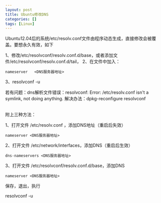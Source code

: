 ```yaml
---
layout: post
title: Ubuntu修改DNS
categories: []
tags: [Linux]
---
```




Ubuntu12.04后的系统/etc/resolv.conf文件由程序动态生成，直接修改会被覆盖。要想永久有效，如下

1、修改/etc/resolvconf/resolv.conf.d/base，或者添加文件/etc/resolvconf/resolv.conf.d/tail，
2、在文件中加入：
```
nameserver   <DNS服务器地址>  
```
3、resolvconf -u

若有问题：dns解析文件错误：resolvconf: Error: /etc/resolv.conf isn't a symlink, not doing anything.
解决办法：dpkg-reconfigure resolvconf

<br/>
附上三种方法：

1、打开文件  /etc/resolv.conf ，添加DNS地址（重启后失效）
```
nameserver <DNS服务器地址>
```

2、打开文件 /etc/network/interfaces，添加DNS（重启后生效）
```
dns-nameservers <DNS服务器地址>
```

3、打开文件  /etc/resolvconf/resolv.conf.d/base，添加DNS
```
nameserver <DNS服务器地址>
```
保存，退出，执行

resolvconf -u

